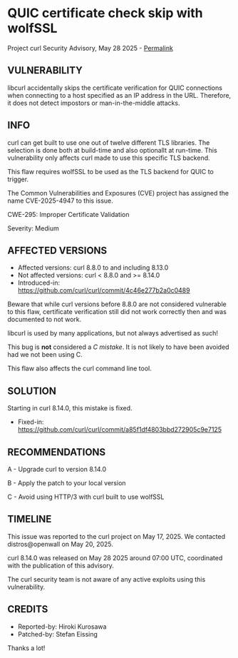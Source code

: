 QUIC certificate check skip with wolfSSL
========================================

Project curl Security Advisory, May 28 2025 -
[Permalink](https://curl.se/docs/CVE-2025-4947.html)

VULNERABILITY
-------------

libcurl accidentally skips the certificate verification for QUIC connections
when connecting to a host specified as an IP address in the URL. Therefore, it
does not detect impostors or man-in-the-middle attacks.

INFO
----

curl can get built to use one out of twelve different TLS libraries. The
selection is done both at build-time and also optionallt at run-time. This
vulnerability only affects curl made to use this specific TLS backend.

This flaw requires wolfSSL to be used as the TLS backend for QUIC to trigger.

The Common Vulnerabilities and Exposures (CVE) project has assigned the name
CVE-2025-4947 to this issue.

CWE-295: Improper Certificate Validation

Severity: Medium

AFFECTED VERSIONS
-----------------

- Affected versions: curl 8.8.0 to and including 8.13.0
- Not affected versions: curl < 8.8.0 and >= 8.14.0
- Introduced-in: https://github.com/curl/curl/commit/4c46e277b2a0c0489

Beware that while curl versions before 8.8.0 are not considered vulnerable to
this flaw, certificate verification still did not work correctly then and was
documented to not work.

libcurl is used by many applications, but not always advertised as such!

This bug is **not** considered a *C mistake*. It is not likely to have been
avoided had we not been using C.

This flaw also affects the curl command line tool.

SOLUTION
------------

Starting in curl 8.14.0, this mistake is fixed.

- Fixed-in: https://github.com/curl/curl/commit/a85f1df4803bbd272905c9e7125

RECOMMENDATIONS
--------------

 A - Upgrade curl to version 8.14.0

 B - Apply the patch to your local version

 C - Avoid using HTTP/3 with curl built to use wolfSSL

TIMELINE
--------

This issue was reported to the curl project on May 17, 2025. We contacted
distros@openwall on May 20, 2025.

curl 8.14.0 was released on May 28 2025 around 07:00 UTC, coordinated with the
publication of this advisory.

The curl security team is not aware of any active exploits using this
vulnerability.

CREDITS
-------

- Reported-by: Hiroki Kurosawa
- Patched-by: Stefan Eissing

Thanks a lot!
